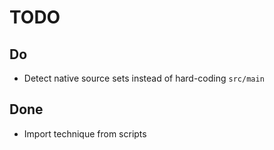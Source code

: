 # TODO

## Do

* Detect native source sets instead of hard-coding `src/main`

## Done

* Import technique from scripts
